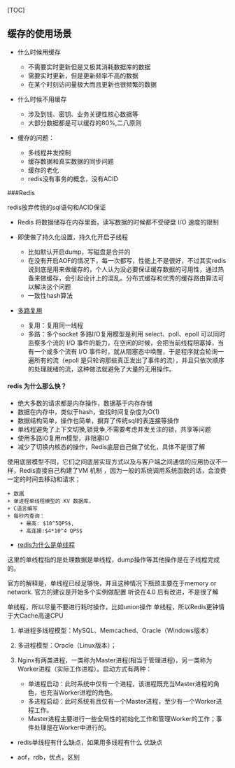 [TOC]




## 缓存的使用场景



+ 什么时候用缓存
	+ 不需要实时更新但是又极其消耗数据库的数据
	+ 需要实时更新，但是更新频率不高的数据
	+ 在某个时刻访问量极大而且更新也很频繁的数据

+ 什么时候不用缓存
	+ 涉及到钱、密钥、业务关键性核心数据等
	+ 大部分数据都是可以缓存的80%,二八原则

+ 缓存的问题：
	+ 多线程并发控制
	+ 缓存数据和真实数据的同步问题
	+ 缓存的老化
	+ redis没有事务的概念，没有ACID






###Redis

redis放弃传统的sql语句和ACID保证
+ Redis 将数据储存在内存里面，读写数据的时候都不受硬盘 I/O 速度的限制
+ 即使做了持久化设置，持久化开启子线程
	+ 比如默认开启dump，写磁盘是合并的
	+ 在没有开启AOF的情况下，每一次都写，性能上不是很好，不过其实redis说到底是用来做缓存的，个人认为没必要保证缓存数据的可用性，通过热备来做缓存，会引起设计上的混乱。分布式缓存和优秀的缓存路由算法可以解决这个问题
	+ 一致性hash算法

+ [多路复用](https://www.zhihu.com/question/28594409)
	+ 复用：复用同一线程
	+ 多路：多个socket
多路I/O复用模型是利用 select、poll、epoll 可以同时监察多个流的 I/O 事件的能力，在空闲的时候，会把当前线程阻塞掉，当有一个或多个流有 I/O 事件时，就从阻塞态中唤醒，于是程序就会轮询一遍所有的流（epoll 是只轮询那些真正发出了事件的流），并且只依次顺序的处理就绪的流，这种做法就避免了大量的无用操作。



#### redis 为什么那么快？

+ 绝大多数的请求都是内存操作，数据基于内存存储
+ 数据在内存中，类似于hash，查找时间复杂度为O(1)
+ 数据结构简单，操作也简单，摒弃了传统sql的表连接等操作
+ 单线程避免了上下文切换,锁竞争,不需要考虑并发关注的锁，共享等问题
+ 使用多路IO复用m模型，非阻塞IO
+ 减少了切换内核态的操作，Redis底层自己做了优化，具体不是很了解



使用底层模型不同，它们之间底层实现方式以及与客户端之间通信的应用协议不一样，Redis直接自己构建了VM 机制 ，因为一般的系统调用系统函数的话，会浪费一定的时间去移动和请求；

	+ 数据
	+ 单进程单线程模型的 KV 数据库，
	+ C语言编写
	+ 每秒内查询：
		+ 最高: $10^5QPS$,
		+ 高连接:$4*10^4 QPS$



- [redis为什么是单线程](https://blog.csdn.net/chenyao1994/article/details/79491337)

这里的单线程指的是处理数据是单线程，dump操作等其他操作是在子线程完成的。

官方的解释是，单线程已经足够快，并且这种情况下瓶颈主要在于memory or network.
官方的建议是开始多个实例做配置
听说在4.0 后有改进，不是很了解

单线程，所以尽量不要进行耗时操作，比如union操作
单线程，所以Redis更钟情于大Cache高速CPU


1. 单进程多线程模型：MySQL、Memcached、Oracle（Windows版本）
2. 多进程模型：Oracle（Linux版本）；
3. Nginx有两类进程，一类称为Master进程(相当于管理进程)，另一类称为Worker进程（实际工作进程）。启动方式有两种：

	+ 单进程启动：此时系统中仅有一个进程，该进程既充当Master进程的角色，也充当Worker进程的角色。
	+ 多进程启动：此时系统有且仅有一个Master进程，至少有一个Worker进程工作。
	+ Master进程主要进行一些全局性的初始化工作和管理Worker的工作；事件处理是在Worker中进行的。
- redis单线程有什么缺点，如果用多线程有什么 优缺点



- aof，rdb，优点，区别